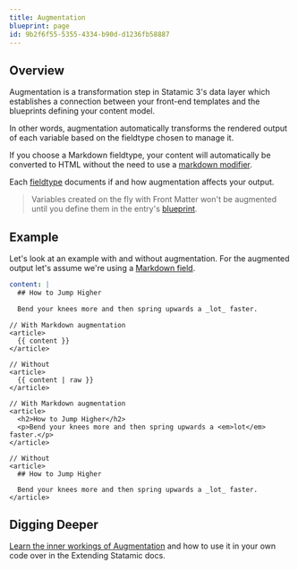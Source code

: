 ```yaml
---
title: Augmentation
blueprint: page
id: 9b2f6f55-5355-4334-b90d-d1236fb58887
---
```

## Overview

Augmentation is a transformation step in Statamic 3's data layer which establishes a connection between your front-end templates and the blueprints defining your content model.

In other words, augmentation automatically transforms the rendered output of each variable based on the fieldtype chosen to manage it.

If you choose a Markdown fieldtype, your content will automatically be converted to HTML without the need to use a [markdown modifier](/modifiers/markdown).

Each [fieldtype](/fieldtypes) documents if and how augmentation affects your output.

> Variables created on the fly with Front Matter won't be augmented until you define them in the entry's [blueprint](/blueprints).

## Example

Let's look at an example with and without augmentation. For the augmented output let's assume we're using a [Markdown field](/fieldtypes/markdown).

``` yaml
content: |
  ## How to Jump Higher

  Bend your knees more and then spring upwards a _lot_ faster.
```

```
// With Markdown augmentation
<article>
  {{ content }}
</article>

// Without
<article>
  {{ content | raw }}
</article>
```

``` output
// With Markdown augmentation
<article>
  <h2>How to Jump Higher</h2>
  <p>Bend your knees more and then spring upwards a <em>lot</em> faster.</p>
</article>

// Without
<article>
  ## How to Jump Higher

  Bend your knees more and then spring upwards a _lot_ faster.
</article>
```

## Digging Deeper

[Learn the inner workings of Augmentation](/extending/augmentation) and how to use it in your own code over in the Extending Statamic docs.
